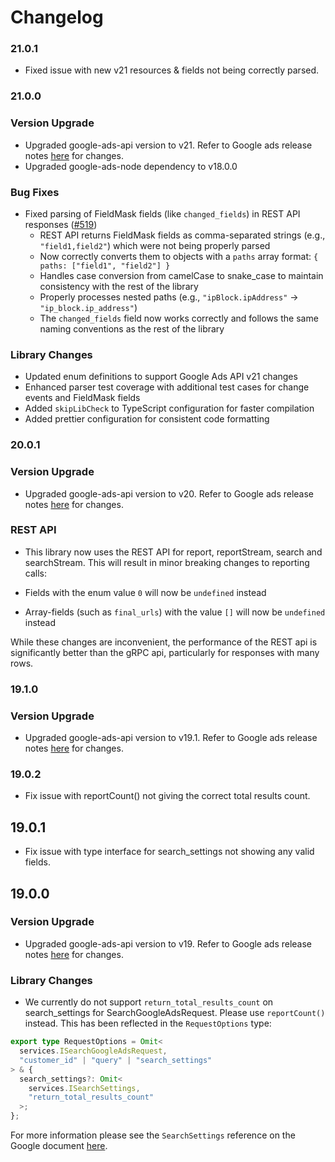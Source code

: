 # Changelog

### 21.0.1

- Fixed issue with new v21 resources & fields not being correctly parsed.

### 21.0.0

### Version Upgrade

- Upgraded google-ads-api version to v21. Refer to Google ads release notes [here](https://developers.google.com/google-ads/api/docs/release-notes) for changes.
- Upgraded google-ads-node dependency to v18.0.0

### Bug Fixes

- Fixed parsing of FieldMask fields (like `changed_fields`) in REST API responses ([#519](https://github.com/Opteo/google-ads-api/issues/519))
  - REST API returns FieldMask fields as comma-separated strings (e.g., `"field1,field2"`) which were not being properly parsed
  - Now correctly converts them to objects with a `paths` array format: `{ paths: ["field1", "field2"] }`
  - Handles case conversion from camelCase to snake_case to maintain consistency with the rest of the library
  - Properly processes nested paths (e.g., `"ipBlock.ipAddress"` → `"ip_block.ip_address"`)
  - The `changed_fields` field now works correctly and follows the same naming conventions as the rest of the library

### Library Changes

- Updated enum definitions to support Google Ads API v21 changes
- Enhanced parser test coverage with additional test cases for change events and FieldMask fields
- Added `skipLibCheck` to TypeScript configuration for faster compilation
- Added prettier configuration for consistent code formatting

### 20.0.1

### Version Upgrade

- Upgraded google-ads-api version to v20. Refer to Google ads release notes [here](https://developers.google.com/google-ads/api/docs/release-notes) for changes.

### REST API

- This library now uses the REST API for report, reportStream, search and searchStream. This will result in minor breaking changes to reporting calls:

- Fields with the enum value `0` will now be `undefined` instead
- Array-fields (such as `final_urls`) with the value `[]` will now be `undefined` instead

While these changes are inconvenient, the performance of the REST api is significantly better than the gRPC api, particularly for responses with many rows.

### 19.1.0

### Version Upgrade

- Upgraded google-ads-api version to v19.1. Refer to Google ads release notes [here](https://developers.google.com/google-ads/api/docs/release-notes) for changes.

### 19.0.2

- Fix issue with reportCount() not giving the correct total results count.

## 19.0.1

- Fix issue with type interface for search_settings not showing any valid fields.

## 19.0.0

### Version Upgrade

- Upgraded google-ads-api version to v19. Refer to Google ads release notes [here](https://developers.google.com/google-ads/api/docs/release-notes) for changes.

### Library Changes

- We currently do not support `return_total_results_count` on search_settings for SearchGoogleAdsRequest. Please use `reportCount()` instead. This has been reflected in the `RequestOptions` type:

```ts
export type RequestOptions = Omit<
  services.ISearchGoogleAdsRequest,
  "customer_id" | "query" | "search_settings"
> & {
  search_settings?: Omit<
    services.ISearchSettings,
    "return_total_results_count"
  >;
};
```

For more information please see the `SearchSettings` reference on the Google document [here](https://developers.google.com/google-ads/api/reference/rpc/v19/SearchSettings).
